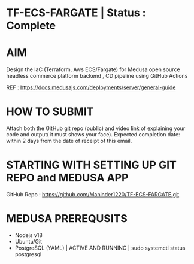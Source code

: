 # TF-ECS-FARGATE | Status : Complete

# AIM
Design the IaC (Terraform, Aws ECS/Fargate) for Medusa open source headless commerce platform backend , CD pipeline using GitHub Actions

REF : https://docs.medusajs.com/deployments/server/general-guide

# HOW TO SUBMIT
Attach both the GitHub git repo (public) and video link of explaining your code and output( it must shows your face). 
Expected completion date: within 2 days from the date of receipt of this email.

# STARTING WITH SETTING UP GIT REPO and MEDUSA APP
GitHub Repo : https://github.com/Maninder1220/TF-ECS-FARGATE.git

# MEDUSA PREREQUSITS
- Nodejs v18
- Ubuntu/Git
- PostgreSQL (YAML) | ACTIVE AND RUNNING | sudo systemctl status postgresql 




